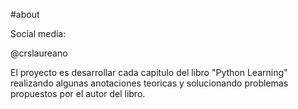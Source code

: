 #about

Social media:

@crslaureano


El proyecto es desarrollar cada capitulo del libro "Python Learning" realizando algunas anotaciones teoricas y solucionando problemas propuestos por el autor del libro.


